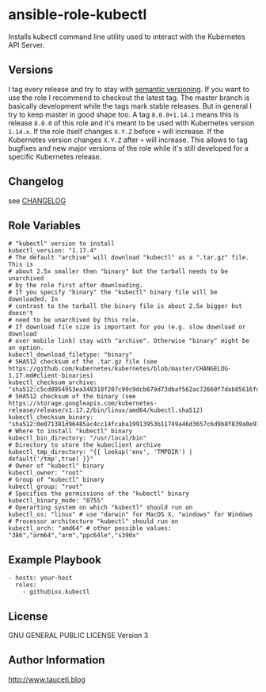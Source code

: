 ansible-role-kubectl
====================

Installs kubectl command line utility used to interact with the Kubernetes API Server.

Versions
--------

I tag every release and try to stay with [semantic versioning](http://semver.org). If you want to use the role I recommend to checkout the latest tag. The master branch is basically development while the tags mark stable releases. But in general I try to keep master in good shape too. A tag `8.0.0+1.14.1` means this is release `8.0.0` of this role and it's meant to be used with Kubernetes version `1.14.x`. If the role itself changes `X.Y.Z` before `+` will increase. If the Kubernetes version changes `X.Y.Z` after `+` will increase. This allows to tag bugfixes and new major versions of the role while it's still developed for a specific Kubernetes release.

Changelog
---------

see [CHANGELOG](https://github.com/githubixx/ansible-role-kubectl/blob/master/CHANGELOG.md)

Role Variables
--------------

```
# "kubectl" version to install
kubectl_version: "1.17.4"
# The default "archive" will download "kubectl" as a ".tar.gz" file. This is
# about 2.5x smaller then "binary" but the tarball needs to be unarchived
# by the role first after downloading.
# If you specify "binary" the "kubectl" binary file will be downloaded. In
# contrast to the tarball the binary file is about 2.5x bigger but doesn't
# need to be unarchived by this role.
# If download file size is important for you (e.g. slow download or download
# over mobile link) stay with "archive". Otherwise "binary" might be an option.
kubectl_download_filetype: "binary"
# SHA512 checksum of the .tar.gz file (see https://github.com/kubernetes/kubernetes/blob/master/CHANGELOG-1.17.md#client-binaries)
kubectl_checksum_archive: "sha512:c5cd8954953ea348318f207c99c9dcb679d73dbaf562ac72660f7dab85616fd45b0f349d49eae9ea1f6aac7cae5bba839bf70f40b8be686d35605ae147339399"
# SHA512 checksum of the binary (see https://storage.googleapis.com/kubernetes-release/release/v1.17.2/bin/linux/amd64/kubectl.sha512)
kubectl_checksum_binary: "sha512:0e071381d96485ac4cc14fcaba19913953b11749a46d3657c6d9b8f839a0e91dfdc999eed5a9de6704f3545b4ac8d8e545c815e63a19d441a17442b7926a1931"
# Where to install "kubectl" binary
kubectl_bin_directory: "/usr/local/bin"
# Directory to store the kubeclient archive
kubectl_tmp_directory: "{{ lookup('env', 'TMPDIR') | default('/tmp',true) }}"
# Owner of "kubectl" binary
kubectl_owner: "root"
# Group of "kubectl" binary
kubectl_group: "root"
# Specifies the permissions of the "kubectl" binary
kubectl_binary_mode: "0755"
# Operarting system on which "kubectl" should run on
kubectl_os: "linux" # use "darwin" for MacOS X, "windows" for Windows
# Processor architecture "kubectl" should run on
kubectl_arch: "amd64" # other possible values: "386","arm64","arm","ppc64le","s390x"
```

Example Playbook
----------------

```
- hosts: your-host
  roles:
    - githubixx.kubectl
```

License
-------

GNU GENERAL PUBLIC LICENSE Version 3

Author Information
------------------

http://www.tauceti.blog
